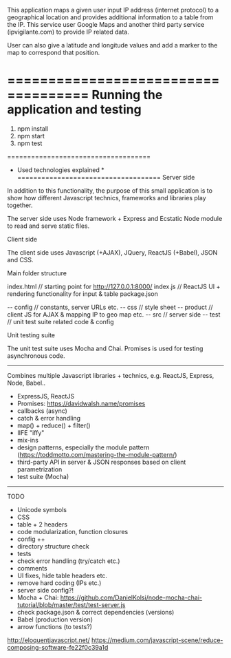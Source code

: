 

This application maps a given user input IP address (internet protocol) to a geographical location
and provides additional information to a table from the IP. This service user Google Maps and
another third party service (ipvigilante.com) to provide IP related data.

User can also give a latitude and longitude values and add a marker to the map to
correspond that position.

====================================
Running the application and testing
====================================
1) npm install
2) npm start
3) npm test

====================================
* Used technologies explained *
====================================
Server side

In addition to this functionality, the purpose of this small application is to
show how different Javascript technics, frameworks and libraries play together.

The server side uses Node framework + Express and Ecstatic Node module to read
and serve static files.

Client side

The client side uses Javascript (+AJAX), JQuery, ReactJS (+Babel), JSON and CSS.


Main folder structure

 index.html  // starting point for http://127.0.0.1:8000/
 index.js    // ReactJS UI + rendering functionality for input & table
 package.json

 -- config // constants, server URLs etc.
 -- css    // style sheet
 -- product // client JS for AJAX & mapping IP to geo map etc.
 -- src  // server side
 -- test // unit test suite related code & config

Unit testing suite

The unit test suite uses Mocha and Chai. Promises is used for testing
asynchronous code.


-----------------
Combines multiple Javascript libraries + technics, e.g.
ReactJS, Express, Node, Babel..

* ExpressJS, ReactJS
* Promises: https://davidwalsh.name/promises
* callbacks (async)
* catch & error handling
* map() + reduce() + filter()
* IIFE "iffy"
* mix-ins
* design patterns, especially the module pattern (https://toddmotto.com/mastering-the-module-pattern/)
* third-party API in server & JSON responses based on client parametrization
* test suite (Mocha)
----
TODO
* Unicode symbols
* CSS
* table + 2 headers
* code modularization, function closures
* config ++
* directory structure check
* tests
* check error handling (try/catch etc.)
* comments
* UI fixes, hide table headers etc.
* remove hard coding (IPs etc.)
* server side config?!
* Mocha + Chai: https://github.com/DanielKolsi/node-mocha-chai-tutorial/blob/master/test/test-server.js
* check package.json & correct dependencies (versions)
* Babel (production version)
* arrow functions (to tests?)

http://eloquentjavascript.net/
https://medium.com/javascript-scene/reduce-composing-software-fe22f0c39a1d
